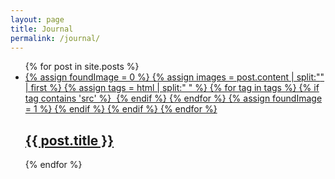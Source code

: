 ```yaml
---
layout: page
title: Journal
permalink: /journal/
---
```


<div class="container container--lg">
  <ul class="postList">
  {% for post in site.posts %}
    <li class="postList__item">
      <a href="{{ post.url }}">
        <div class="postList__item__thumbWrap">
          <div class="postList__item__thumb">
           {% assign foundImage = 0 %}
              {% assign images = post.content | split:"<img " %}
              {% for image in images %}
                {% if image contains 'src' %}
                  {% if foundImage == 0 %}
                    {% assign html = image | split:"/>" | first %}
                    {% assign tags = html | split:" " %}
                    {% for tag in tags %}
                      {% if tag contains 'src' %}
                        <img {{ tag }} />
                      {% endif %}
                    {% endfor %}
                    {% assign foundImage = 1 %}
                  {% endif %}
                {% endif %}
              {% endfor %}
            </div>
          </div>
        <h2 class="postList__item__title">{{ post.title }}</h2>
      </a>
    </li>
  {% endfor %}
  </ul>
</div>
